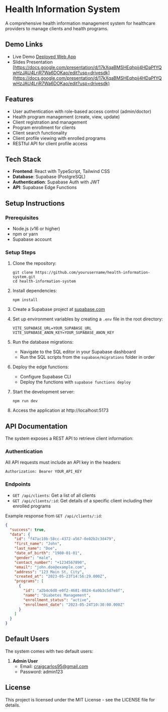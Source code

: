 # Health Information System

A comprehensive health information management system for healthcare providers to manage clients and health programs.

## Demo Links

- Live Demo [Deployed Web App](https://health-management-system-main.vercel.app/)
- Slides Presentation [https://docs.google.com/presentation/d/17kXqaBMSHEqhpij4HDaPfYQwHzJAU4LrjR7Wa6DOKao/edit?usp=drivesdk](https://docs.google.com/presentation/d/17kXqaBMSHEqhpij4HDaPfYQwHzJAU4LrjR7Wa6DOKao/edit?usp=drivesdk)

## Features

- User authentication with role-based access control (admin/doctor)
- Health program management (create, view, update)
- Client registration and management
- Program enrollment for clients
- Client search functionality
- Client profile viewing with enrolled programs
- RESTful API for client profile access

## Tech Stack

- **Frontend**: React with TypeScript, Tailwind CSS
- **Database**: Supabase (PostgreSQL)
- **Authentication**: Supabase Auth with JWT
- **API**: Supabase Edge Functions

## Setup Instructions

### Prerequisites

- Node.js (v16 or higher)
- npm or yarn
- Supabase account

### Setup Steps

1. Clone the repository:
   ```
   git clone https://github.com/yourusername/health-information-system.git
   cd health-information-system
   ```

2. Install dependencies:
   ```
   npm install
   ```

3. Create a Supabase project at [supabase.com](https://supabase.com)

4. Set up environment variables by creating a `.env` file in the root directory:
   ```
   VITE_SUPABASE_URL=YOUR_SUPABASE_URL
   VITE_SUPABASE_ANON_KEY=YOUR_SUPABASE_ANON_KEY
   ```

5. Run the database migrations:
   - Navigate to the SQL editor in your Supabase dashboard
   - Run the SQL scripts from the `supabase/migrations` folder in order

6. Deploy the edge functions:
   - Configure Supabase CLI
   - Deploy the functions with `supabase functions deploy`

7. Start the development server:
   ```
   npm run dev
   ```

8. Access the application at http://localhost:5173

## API Documentation

The system exposes a REST API to retrieve client information:

### Authentication

All API requests must include an API key in the headers:
```
Authorization: Bearer YOUR_API_KEY
```

### Endpoints

- `GET /api/clients`: Get a list of all clients
- `GET /api/clients/:id`: Get details of a specific client including their enrolled programs

Example response from `GET /api/clients/:id`:
```json
{
  "success": true,
  "data": {
    "id": "f47ac10b-58cc-4372-a567-0e02b2c3d479",
    "first_name": "John",
    "last_name": "Doe",
    "date_of_birth": "1980-01-01",
    "gender": "male",
    "contact_number": "+1234567890",
    "email": "john.doe@example.com",
    "address": "123 Main St, City",
    "created_at": "2023-05-23T14:56:29.000Z",
    "programs": [
      {
        "id": "a2b4c6d8-e0f2-4681-8024-6a9b3c5d7e8f",
        "name": "Diabetes Management",
        "enrollment_status": "active",
        "enrollment_date": "2023-05-24T10:30:00.000Z"
      }
    ]
  }
}
```

## Default Users

The system comes with two default users:

1. **Admin User**
   - Email: craigcarlos95@gmail.com
   - Password: admin123

## License

This project is licensed under the MIT License - see the LICENSE file for details.
